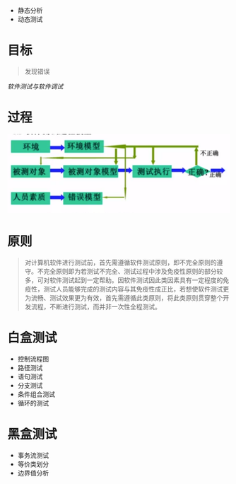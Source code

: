 - 静态分析
- 动态测试

# 目标

> 发现错误

*软件测试与软件调试*

# 过程

![批注 2019-07-26 084959](/assets/批注%202019-07-26%20084959.png)

# 原则

>对计算机软件进行测试前，首先需遵循软件测试原则，即不完全原则的遵守。不完全原则即为若测试不完全、测试过程中涉及免疫性原则的部分较多，可对软件测试起到一定帮助。因软件测试因此类因素具有一定程度的免疫性，测试人员能够完成的测试内容与其免疫性成正比，若想使软件测试更为流畅、测试效果更为有效，首先需遵循此类原则，将此类原则贯穿整个开发流程，不断进行测试，而并非一次性全程测试。

# 白盒测试

- 控制流程图
- 路径测试
- 语句测试
- 分支测试
- 条件组合测试
- 循环的测试

# 黑盒测试

- 事务流测试
- 等价类划分
- 边界值分析